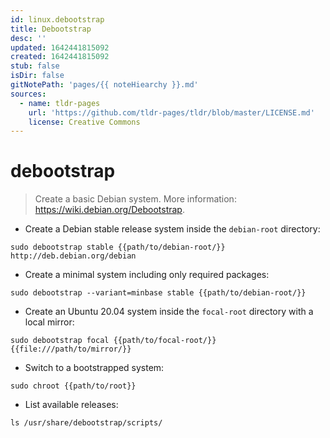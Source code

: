 ```yaml
---
id: linux.debootstrap
title: Debootstrap
desc: ''
updated: 1642441815092
created: 1642441815092
stub: false
isDir: false
gitNotePath: 'pages/{{ noteHiearchy }}.md'
sources:
  - name: tldr-pages
    url: 'https://github.com/tldr-pages/tldr/blob/master/LICENSE.md'
    license: Creative Commons
---
```

# debootstrap

> Create a basic Debian system.
> More information: <https://wiki.debian.org/Debootstrap>.

- Create a Debian stable release system inside the `debian-root` directory:

`sudo debootstrap stable {{path/to/debian-root/}} http://deb.debian.org/debian`

- Create a minimal system including only required packages:

`sudo debootstrap --variant=minbase stable {{path/to/debian-root/}}`

- Create an Ubuntu 20.04 system inside the `focal-root` directory with a local mirror:

`sudo debootstrap focal {{path/to/focal-root/}} {{file:///path/to/mirror/}}`

- Switch to a bootstrapped system:

`sudo chroot {{path/to/root}}`

- List available releases:

`ls /usr/share/debootstrap/scripts/`

